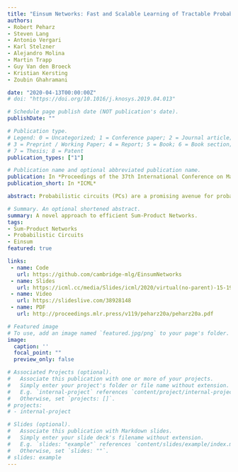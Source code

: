 ```yaml
---
title: "Einsum Networks: Fast and Scalable Learning of Tractable Probabilistic Circuits"
authors:
- Robert Peharz
- Steven Lang
- Antonio Vergari
- Karl Stelzner
- Alejandro Molina
- Martin Trapp
- Guy Van den Broeck
- Kristian Kersting
- Zoubin Ghahramani

date: "2020-04-13T00:00:00Z"
# doi: "https://doi.org/10.1016/j.knosys.2019.04.013"

# Schedule page publish date (NOT publication's date).
publishDate: ""

# Publication type.
# Legend: 0 = Uncategorized; 1 = Conference paper; 2 = Journal article;
# 3 = Preprint / Working Paper; 4 = Report; 5 = Book; 6 = Book section;
# 7 = Thesis; 8 = Patent
publication_types: ["1"]

# Publication name and optional abbreviated publication name.
publication: In *Proceedings of the 37th International Conference on Machine Learning (ICML)*
publication_short: In *ICML*

abstract: Probabilistic circuits (PCs) are a promising avenue for probabilistic modeling, as they permit a wide range of exact and efficient inference routines. Recent “deep-learning-style” implementations of PCs strive for a better scalability, but are still difficult to train on real-world data, due to their sparsely connected computational graphs. In this paper, we propose Einsum Networks (EiNets), a novel implementation design for PCs, improving prior art in several regards. At their core, EiNets combine a large number of arithmetic operations in a single monolithic einsum-operation, leading to speedups and memory savings of up to two orders of magnitude, in comparison to previous implementations. As an algorithmic contribution, we show that the implementation of Expectation-Maximization (EM) can be simplified for PCs, by leveraging automatic differentiation. Furthermore, we demonstrate that EiNets scale well to datasets which were previously out of reach, such as SVHN and CelebA, and that they can be used as faithful generative image models. 

# Summary. An optional shortened abstract.
summary: A novel approach to efficient Sum-Product Networks.
tags:
- Sum-Product Networks
- Probabilistic Circuits
- Einsum
featured: true

links:
 - name: Code
   url: https://github.com/cambridge-mlg/EinsumNetworks
 - name: Slides
   url: https://icml.cc/media/Slides/icml/2020/virtual(no-parent)-15-19-00UTC-6418-einsum_networks.pdf
 - name: Video
   url: https://slideslive.com/38928148
 - name: PDF
   url: http://proceedings.mlr.press/v119/peharz20a/peharz20a.pdf

# Featured image
# To use, add an image named `featured.jpg/png` to your page's folder. 
image:
  caption: ''
  focal_point: ""
  preview_only: false

# Associated Projects (optional).
#   Associate this publication with one or more of your projects.
#   Simply enter your project's folder or file name without extension.
#   E.g. `internal-project` references `content/project/internal-project/index.md`.
#   Otherwise, set `projects: []`.
# projects:
# - internal-project

# Slides (optional).
#   Associate this publication with Markdown slides.
#   Simply enter your slide deck's filename without extension.
#   E.g. `slides: "example"` references `content/slides/example/index.md`.
#   Otherwise, set `slides: ""`.
# slides: example
---
```


<!-- {{% callout note %}} -->
<!-- Click the *Cite* button above to demo the feature to enable visitors to import publication metadata into their reference management software. -->
<!-- {{% /callout %}} -->

<!-- {{% callout note %}} -->
<!-- Create your slides in Markdown - click the *Slides* button to check out the example. -->
<!-- {{% /callout %}} -->

<!-- Supplementary notes can be added here, including [code, math, and images](https://wowchemy.com/docs/writing-markdown-latex/). -->
